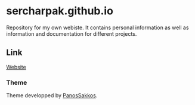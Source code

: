 # sercharpak.github.io

Repository for my own webiste. It contains personal information as well as information and documentation for different projects.

## Link
[Website](https://sercharpak.github.io/)


### Theme

Theme developped by [PanosSakkos](https://github.com/PanosSakkos/personal-jekyll-theme).

